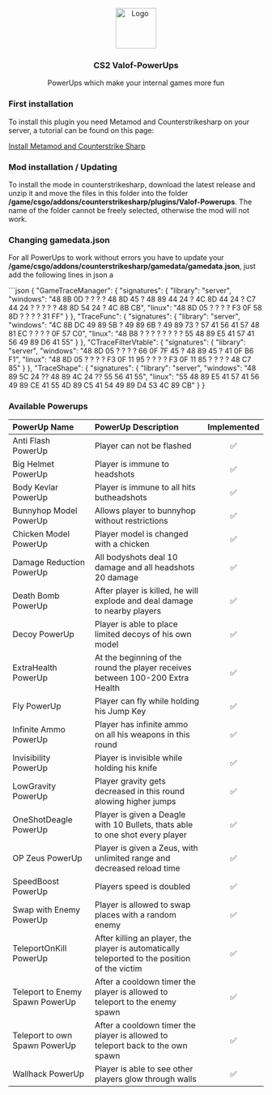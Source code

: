 <br />
<div align="center">
  <a href="https://github.com/othneildrew/Best-README-Template">
    <img src="images/logo.png" alt="Logo" width="80" height="80">
  </a>

  <h3 align="center">CS2 Valof-PowerUps</h3>

  <p align="center">
    PowerUps which make your internal games more fun
  </p>
</div>

<div>
  <h3>First installation</h3>

  <p>
    To install this plugin you need Metamod and Counterstrikesharp on your server, a tutorial can be found on this page:
  </p>
  <a href="https://www.ghostcap.com/how-to-install-cs2-plugins">Install Metamod and Counterstrike Sharp</a>
</div>

<div>
  <h3>Mod installation / Updating</h3>

  <p>
    To install the mode in counterstrikesharp, download the latest release and unzip it and move the files in this folder into the folder <b>/game/csgo/addons/counterstrikesharp/plugins/Valof-Powerups</B>. The name of the folder cannot be freely selected, otherwise the mod will not work.
  </p>

  <h3>Changing gamedata.json</h3>
  <p>For all PowerUps to work without errors you have to update your <b>/game/csgo/addons/counterstrikesharp/gamedata/gamedata.json</b>, just add the following lines in json a</p>
  ```json
{
  "GameTraceManager": {
    "signatures": {
      "library": "server",
      "windows": "48 8B 0D ? ? ? ? 48 8D 45 ? 48 89 44 24 ? 4C 8D 44 24 ? C7 44 24 ? ? ? ? ? 48 8D 54 24 ? 4C 8B CB",
      "linux": "48 8D 05 ? ? ? ? F3 0F 58 8D ? ? ? ? 31 FF"
    }
  },
  "TraceFunc": {
    "signatures": {
      "library": "server",
      "windows": "4C 8B DC 49 89 5B ? 49 89 6B ? 49 89 73 ? 57 41 56 41 57 48 81 EC ? ? ? ? 0F 57 C0",
      "linux": "48 B8 ? ? ? ? ? ? ? ? 55 48 89 E5 41 57 41 56 49 89 D6 41 55"
    }
  },
  "CTraceFilterVtable": {
    "signatures": {
      "library": "server",
      "windows": "48 8D 05 ? ? ? ? 66 0F 7F 45 ? 48 89 45 ? 41 0F B6 F1",
      "linux": "48 8D 05 ? ? ? ? F3 0F 11 95 ? ? ? ? F3 0F 11 85 ? ? ? ? 48 C7 85"
    }
  },
  "TraceShape": {
    "signatures": {
      "library": "server",
      "windows": "48 89 5C 24 ?? 48 89 4C 24 ?? 55 56 41 55",
      "linux": "55 48 89 E5 41 57 41 56 49 89 CE 41 55 4D 89 C5 41 54 49 89 D4 53 4C 89 CB"
    }
}



</div>

<div>
  <h3>Available Powerups</h3>

| PowerUp Name | PowerUp Description | Implemented |
| :---         |     :---      |          :---: |
| Anti Flash PowerUp   | Player can not be flashed     | ✅    |
| Big Helmet PowerUp   | Player is immune to headshots     | ✅    |
| Body Kevlar PowerUp     | Player is immune to all hits butheadshots       | ✅       |
| Bunnyhop Model PowerUp     | Allows player to bunnyhop without restrictions      | ✅       |
| Chicken Model PowerUp     | Player model is changed with a chicken       | ✅       |
| Damage Reduction PowerUp     | All bodyshots deal 10 damage and all headshots 20 damage       | ✅       |
| Death Bomb PowerUp     | After player is killed, he will explode and deal damage to nearby players       | ✅       |
| Decoy PowerUp     | Player is able to place limited decoys of his own model       | ✅       |
| ExtraHealth PowerUp     | At the beginning of the round the player receives between 100-200 Extra Health       | ✅       |
| Fly PowerUp     | Player can fly while holding his Jump Key      | ✅       |
| Infinite Ammo PowerUp    | Player has infinite ammo on all his weapons in this round       | ✅       |
| Invisibility PowerUp     | Player is invisible while holding his knife       | ✅       |
| LowGravity PowerUp     | Player gravity gets decreased in this round alowing higher jumps       | ✅       |
| OneShotDeagle PowerUp     | Player is given a Deagle with 10 Bullets, thats able to one shot every player       | ✅       |
| OP Zeus PowerUp     | Player is given a Zeus, with unlimited range and decreased reload time      | ✅       |
| SpeedBoost PowerUp     | Players speed is doubled       | ✅       |
| Swap with Enemy PowerUp     | Player is allowed to swap places with a random enemy       | ✅       |
| TeleportOnKill PowerUp      | After killing an player, the player is automatically teleported to the position of the victim       | ✅       |
| Teleport to Enemy Spawn PowerUp     | After a cooldown timer the player is allowed to teleport to the enemy spawn      | ✅       |
| Teleport to own Spawn PowerUp     | After a cooldown timer the player is allowed to teleport back to the own spawn      | ✅       |
| Wallhack PowerUp     | Player is able to see other players glow through walls      | ✅       |

</div>



